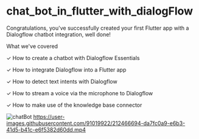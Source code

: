 # chat_bot_in_flutter_with_dialogFlow
 
 Congratulations, you've successfully created your first Flutter app with a Dialogflow chatbot integration, well done!

What we've covered

✓ How to create a chatbot with Dialogflow Essentials

✓ How to integrate Dialogflow into a Flutter app

✓ How to detect text intents with Dialogflow

✓ How to stream a voice via the microphone to Dialogflow

✓ How to make use of the knowledge base connector
 
 
![chatBot](https://user-images.githubusercontent.com/91019922/212458586-a338b4b3-6e32-4f1c-8125-9eea397b308a.PNG)
https://user-images.githubusercontent.com/91019922/212466694-da7fc0a9-e6b3-41d5-b41c-e6f5382d60dd.mp4

